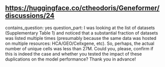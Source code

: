 ## https://huggingface.co/ctheodoris/Geneformer/discussions/24

contains_question: yes
question_part: I was looking at the list of datasets (Supplementary Table 1) and noticed that a substantial fraction of datasets was listed multiple times (presumably because the same data was hosted on multiple resources: HCA/GEO/Cellxgene, etc). So, perhaps, the actual number of unique cells was less than 27M. Could you, please, confirm if this is indeed the case and whether you tested the impact of these duplications on the model performance? Thank you in advance!